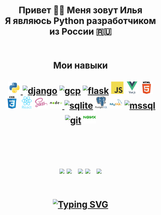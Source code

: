 <h1 id='test' align="center">Привет ✌🏻 Меня зовут Илья <br> Я являюсь Python разработчиком из России 🇷🇺 <br><br>
</h1>
<h1 align="center">Мои навыки
<br><br>
<a href="https://www.python.org" target="_blank" rel="noreferrer"><img src="https://raw.githubusercontent.com/devicons/devicon/master/icons/python/python-original.svg" alt="python" width="40" height="40"> </a> <a href="https://www.djangoproject.com/" target="_blank" rel="noreferrer"><img src="https://cdn.worldvectorlogo.com/logos/django.svg" alt="django" width="40" height="40"></a> <a href="https://cloud.google.com" target="_blank" rel="noreferrer"><img src="https://www.vectorlogo.zone/logos/google_cloud/google_cloud-icon.svg" alt="gcp" width="40" height="40"></a> <a href="https://flask.palletsprojects.com/" target="_blank" rel="noreferrer"><img src="https://www.vectorlogo.zone/logos/pocoo_flask/pocoo_flask-icon.svg" alt="flask" width="40" height="40"></a> <a href="https://developer.mozilla.org/en-US/docs/Web/JavaScript" target="_blank" rel="noreferrer"><img src="https://raw.githubusercontent.com/devicons/devicon/master/icons/javascript/javascript-original.svg" alt="javascript" width="40" height="40"></a> <a href="https://vuejs.org/" target="_blank" rel="noreferrer"><img src="https://raw.githubusercontent.com/devicons/devicon/master/icons/vuejs/vuejs-original-wordmark.svg" alt="vuejs" width="40" height="40"></a> <a href="https://www.w3.org/html/" target="_blank" rel="noreferrer"><img src="https://raw.githubusercontent.com/devicons/devicon/master/icons/html5/html5-original-wordmark.svg" alt="html5" width="40" height="40"></a> <a href="https://www.w3schools.com/css/" target="_blank" rel="noreferrer"><img src="https://raw.githubusercontent.com/devicons/devicon/master/icons/css3/css3-original-wordmark.svg" alt="css3" width="40" height="40"></a> <a href="https://reactjs.org/" target="_blank" rel="noreferrer"><img src="https://raw.githubusercontent.com/devicons/devicon/master/icons/react/react-original-wordmark.svg" alt="react" width="40" height="40"></a> <a href="https://sass-lang.com" target="_blank" rel="noreferrer"><img src="https://raw.githubusercontent.com/devicons/devicon/master/icons/sass/sass-original.svg" alt="sass" width="40" height="40"></a> <a href="https://nodejs.org" target="_blank" rel="noreferrer"> <img src="https://raw.githubusercontent.com/devicons/devicon/master/icons/nodejs/nodejs-original-wordmark.svg" alt="nodejs" width="40" height="40"/> </a> <a href="https://www.sqlite.org/" target="_blank" rel="noreferrer"><img src="https://www.vectorlogo.zone/logos/sqlite/sqlite-icon.svg" alt="sqlite" width="40" height="40"></a> <a href="https://www.postgresql.org" target="_blank" rel="noreferrer"><img src="https://raw.githubusercontent.com/devicons/devicon/master/icons/postgresql/postgresql-original-wordmark.svg" alt="postgresql" width="40" height="40"></a> <a href="https://www.mysql.com/" target="_blank" rel="noreferrer"><img src="https://raw.githubusercontent.com/devicons/devicon/master/icons/mysql/mysql-original-wordmark.svg" alt="mysql" width="40" height="40"></a> <a href="https://www.microsoft.com/en-us/sql-server" target="_blank" rel="noreferrer"><img src="https://www.svgrepo.com/show/303229/microsoft-sql-server-logo.svg" alt="mssql" width="40" height="40"></a> <a href="https://git-scm.com/" target="_blank" rel="noreferrer"><img src="https://www.vectorlogo.zone/logos/git-scm/git-scm-icon.svg" alt="git" width="40" height="40"></a> <a href="https://www.nginx.com" target="_blank" rel="noreferrer"><img src="https://raw.githubusercontent.com/devicons/devicon/master/icons/nginx/nginx-original.svg" alt="nginx" width="40" height="40"></a><br><br>
</h1>
<br><br>
<h1 align="center">

![](https://github-profile-summary-cards.vercel.app/api/cards/profile-details?username=Colobok2002&theme=solarized_dark)
![](https://github-profile-summary-cards.vercel.app/api/cards/most-commit-language?username=Colobok2002&theme=solarized_dark)&nbsp;&nbsp;&nbsp;![](https://github-profile-summary-cards.vercel.app/api/cards/repos-per-language?username=Colobok2002&theme=solarized_dark)
![](https://github-profile-summary-cards.vercel.app/api/cards/stats?username=Colobok2002&theme=solarized_dark)&nbsp;&nbsp; ![](https://github-profile-summary-cards.vercel.app/api/cards/productive-time?username=Colobok2002&theme=solarized_dark)
<br><br>
</h1>
<h1 align="center">
<a href="https://www.linux.com/what-is-linux/"><img src="https://readme-typing-svg.herokuapp.com?font=Robots&duration=500&pause=100&color=00F70A&multiline=true&repeat=true&height=180&lines=0000010000101101+0000010001000010;0000010000111110+00100000+;0000010000111111+0000010000110000+;0000010001000001+0000010001000101+;0000010000110000+0000010000111011+;0000010000111010+0000010000110000;root%40root+%3A+~%24+help" alt="Typing SVG" /></a></h1>